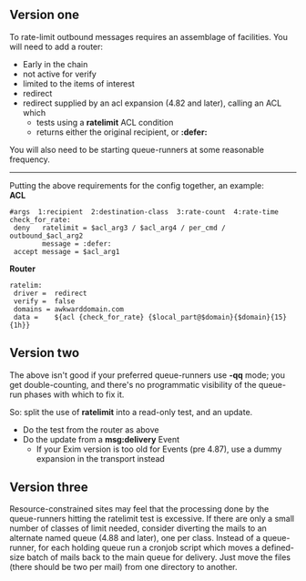 ## Version one
To rate-limit outbound messages requires an assemblage of facilities.  You will need to add a router:

* Early in the chain
* not active for verify
* limited to the items of interest
* redirect
* redirect supplied by an acl expansion (4.82 and later), calling an ACL which
    * tests using a **ratelimit** ACL condition
    * returns either the original recipient, or **:defer:**

You will also need to be starting queue-runners at some reasonable frequency.

---
Putting the above requirements for the config together, an example:  
**ACL**

    #args  1:recipient  2:destination-class  3:rate-count  4:rate-time
    check_for_rate:
     deny   ratelimit = $acl_arg3 / $acl_arg4 / per_cmd / outbound_$acl_arg2
            message = :defer:
     accept message = $acl_arg1

**Router**

    ratelim:
     driver =  redirect
     verify =  false
     domains = awkwarddomain.com
     data =    ${acl {check_for_rate} {$local_part@$domain}{$domain}{15}{1h}}

## Version two
The above isn't good if your preferred queue-runners use **-qq** mode; you get double-counting, and there's no programmatic visibility of the queue-run phases with which to fix it.

So: split the use of **ratelimit** into a read-only test, and an update.
* Do the test from the router as above
* Do the update from a **msg:delivery** Event
    * If your Exim version is too old for Events (pre 4.87), use a dummy expansion in the transport instead


## Version three
Resource-constrained sites may feel that the processing done by the queue-runners hitting the ratelimit test is excessive.  If there are only a small number of classes of limit needed, consider diverting the mails to an alternate named queue (4.88 and later), one per class.  Instead of a queue-runner, for each holding queue run a cronjob script which moves a defined-size batch of mails back to the main queue for delivery.  Just move the files (there should be two per mail) from one directory to another.